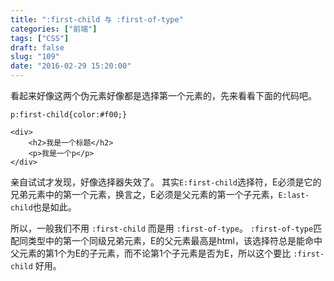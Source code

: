 ```yaml
---
title: ":first-child 与 :first-of-type"
categories: ["前端"]
tags: ["CSS"]
draft: false
slug: "109"
date: "2016-02-29 15:20:00"
---
```


看起来好像这两个伪元素好像都是选择第一个元素的，先来看看下面的代码吧。

    p:first-child{color:#f00;}
    
    <div>
    	<h2>我是一个标题</h2>
    	<p>我是一个p</p>
    </div>

亲自试试才发现，好像选择器失效了。
其实`E:first-child`选择符，E必须是它的兄弟元素中的第一个元素，换言之，E必须是父元素的第一个子元素，`E:last-child`也是如此。

所以，一般我们不用 `:first-child` 而是用 `:first-of-type`。
`:first-of-type`匹配同类型中的第一个同级兄弟元素，E的父元素最高是html，该选择符总是能命中父元素的第1个为E的子元素，而不论第1个子元素是否为E，所以这个要比 `:first-child` 好用。
